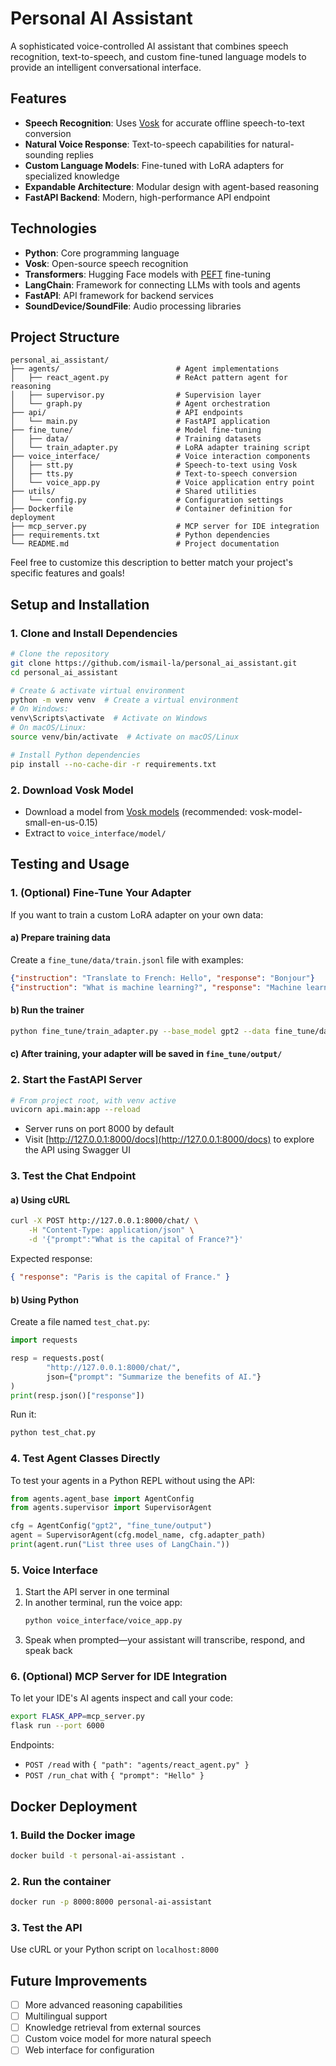 # Personal AI Assistant

A sophisticated voice-controlled AI assistant that combines speech recognition, text-to-speech, and custom fine-tuned language models to provide an intelligent conversational interface.

## Features

- **Speech Recognition**: Uses [Vosk](https://alphacephei.com/vosk/) for accurate offline speech-to-text conversion
- **Natural Voice Response**: Text-to-speech capabilities for natural-sounding replies
- **Custom Language Models**: Fine-tuned with LoRA adapters for specialized knowledge
- **Expandable Architecture**: Modular design with agent-based reasoning
- **FastAPI Backend**: Modern, high-performance API endpoint

## Technologies

- **Python**: Core programming language
- **Vosk**: Open-source speech recognition
- **Transformers**: Hugging Face models with [PEFT](https://github.com/huggingface/peft) fine-tuning
- **LangChain**: Framework for connecting LLMs with tools and agents
- **FastAPI**: API framework for backend services
- **SoundDevice/SoundFile**: Audio processing libraries

## Project Structure

```text
personal_ai_assistant/
├── agents/                          # Agent implementations
│   ├── react_agent.py               # ReAct pattern agent for reasoning
│   ├── supervisor.py                # Supervision layer
│   └── graph.py                     # Agent orchestration
├── api/                             # API endpoints
│   └── main.py                      # FastAPI application
├── fine_tune/                       # Model fine-tuning
│   ├── data/                        # Training datasets
│   └── train_adapter.py             # LoRA adapter training script
├── voice_interface/                 # Voice interaction components
│   ├── stt.py                       # Speech-to-text using Vosk
│   ├── tts.py                       # Text-to-speech conversion
│   └── voice_app.py                 # Voice application entry point
├── utils/                           # Shared utilities
│   └── config.py                    # Configuration settings
├── Dockerfile                       # Container definition for deployment
├── mcp_server.py                    # MCP server for IDE integration
├── requirements.txt                 # Python dependencies
└── README.md                        # Project documentation
```

Feel free to customize this description to better match your project's specific features and goals!

## Setup and Installation

### 1. Clone and Install Dependencies

```bash
# Clone the repository
git clone https://github.com/ismail-la/personal_ai_assistant.git
cd personal_ai_assistant

# Create & activate virtual environment
python -m venv venv  # Create a virtual environment
# On Windows:
venv\Scripts\activate  # Activate on Windows
# On macOS/Linux:
source venv/bin/activate  # Activate on macOS/Linux

# Install Python dependencies
pip install --no-cache-dir -r requirements.txt
```

### 2. Download Vosk Model

- Download a model from [Vosk models](https://alphacephei.com/vosk/models) (recommended: vosk-model-small-en-us-0.15)
- Extract to `voice_interface/model/`

## Testing and Usage

### 1. (Optional) Fine-Tune Your Adapter

If you want to train a custom LoRA adapter on your own data:

#### a) Prepare training data

Create a `fine_tune/data/train.jsonl` file with examples:

```json
{"instruction": "Translate to French: Hello", "response": "Bonjour"}
{"instruction": "What is machine learning?", "response": "Machine learning is a branch of AI..."}
```

#### b) Run the trainer

```bash
python fine_tune/train_adapter.py --base_model gpt2 --data fine_tune/data/train.jsonl
```

#### c) After training, your adapter will be saved in `fine_tune/output/`

### 2. Start the FastAPI Server

```bash
# From project root, with venv active
uvicorn api.main:app --reload
```

- Server runs on port 8000 by default
- Visit [http://127.0.0.1:8000/docs](http://127.0.0.1:8000/docs) to explore the API using Swagger UI

### 3. Test the Chat Endpoint

#### a) Using cURL

```bash
curl -X POST http://127.0.0.1:8000/chat/ \
    -H "Content-Type: application/json" \
    -d '{"prompt":"What is the capital of France?"}'
```

Expected response:

```json
{ "response": "Paris is the capital of France." }
```

#### b) Using Python

Create a file named `test_chat.py`:

```python
import requests

resp = requests.post(
        "http://127.0.0.1:8000/chat/",
        json={"prompt": "Summarize the benefits of AI."}
)
print(resp.json()["response"])
```

Run it:

```bash
python test_chat.py
```

### 4. Test Agent Classes Directly

To test your agents in a Python REPL without using the API:

```python
from agents.agent_base import AgentConfig
from agents.supervisor import SupervisorAgent

cfg = AgentConfig("gpt2", "fine_tune/output")
agent = SupervisorAgent(cfg.model_name, cfg.adapter_path)
print(agent.run("List three uses of LangChain."))
```

### 5. Voice Interface

1. Start the API server in one terminal
2. In another terminal, run the voice app:
     ```bash
     python voice_interface/voice_app.py
     ```
3. Speak when prompted—your assistant will transcribe, respond, and speak back

### 6. (Optional) MCP Server for IDE Integration

To let your IDE's AI agents inspect and call your code:

```bash
export FLASK_APP=mcp_server.py
flask run --port 6000
```

Endpoints:

- `POST /read` with `{ "path": "agents/react_agent.py" }`
- `POST /run_chat` with `{ "prompt": "Hello" }`

## Docker Deployment

### 1. Build the Docker image

```bash
docker build -t personal-ai-assistant .
```

### 2. Run the container

```bash
docker run -p 8000:8000 personal-ai-assistant
```

### 3. Test the API

Use cURL or your Python script on `localhost:8000`

## Future Improvements

- [ ] More advanced reasoning capabilities
- [ ] Multilingual support
- [ ] Knowledge retrieval from external sources
- [ ] Custom voice model for more natural speech
- [ ] Web interface for configuration
